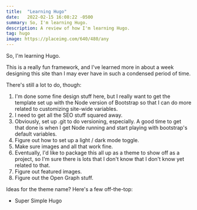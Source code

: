 ```yaml
---
title:  "Learning Hugo"
date:   2022-02-15 16:08:22 -0500
summary: So, I'm learning Hugo.
description: A review of how I'm learning Hugo.
tag: hugo
image: https://placeimg.com/640/480/any
---
```


So, I'm learning Hugo.

This is a really fun framework, and I've learned more in about a week designing this site than I may ever have in such a condensed period of time.

There's still a lot to do, though:

1. I'm done some fine design stuff here, but I really want to get the template set up with the Node version of Bootstrap so that I can do more related to customizing site-wide variables.
2. I need to get all the SEO stuff squared away.
3. Obviously, set up .git to do versioning, especially. A good time to get that done is when I get Node running and start playing with bootstrap's default variables.
4. Figure out how to set up a light / dark mode toggle.
5. Make sure images and all that work fine.
6. Eventually, I'd like to package this all up as a theme to show off as a project, so I'm sure there is lots that I don't know that I don't know yet related to that.
7. Figure out featured images.
8. Figure out the Open Graph stuff.

Ideas for the theme name? Here's a few off-the-top:

- Super Simple Hugo
